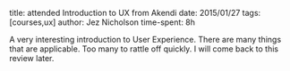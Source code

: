 title: attended Introduction to UX from Akendi
date: 2015/01/27
tags: [courses,ux]
author: Jez Nicholson
time-spent: 8h

​​​A very interesting introduction to User Experience. There are many things that are applicable. Too many to rattle off quickly. I will come back to this review later.
